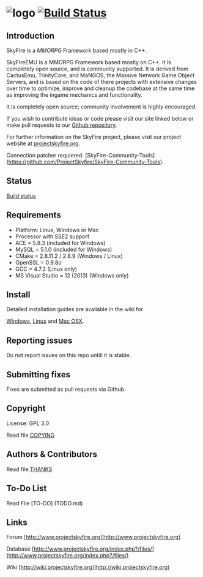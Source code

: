 # ![logo](http://www.projectskyfire.org/public/style_images/9_1_s2QNl.png) [![Build Status](https://travis-ci.org/ProjectSkyfire/SkyFire.548.png)](https://travis-ci.org/ProjectSkyfire/SkyFire.548)


## Introduction

SkyFire is a *MMORPG* Framework based mostly in C++.

SkyFireEMU is a MMORPG Framework based mostly on C++. It is completely 
open source, and is community supported. It is derived
from CactusEmu, TrinityCore, and MaNGOS, the Massive Network Game Object Servers, 
and is based on the code of there projects with extensive changes over time to optimize, 
improve and cleanup the codebase at the same time as improving the ingame mechanics
and functionality.

It is completely open source; community involvement is highly encouraged.

If you wish to contribute ideas or code please visit our site linked below or
make pull requests to our 
[Github repository](https://github.com/ProjectSkyfire/SkyFire.548).

For further information on the SkyFire project, please visit our project website at 
[projectskyfire.org](http://www.projectskyfire.org).

Connection patcher requiered.
[SkyFire-Community-Tools] (https://github.com/ProjectSkyfire/SkyFire-Community-Tools).

## Status

[Build status](https://travis-ci.org/ProjectSkyfire/SkyFire.548/builds)

## Requirements

+ Platform: Linux, Windows or Mac
+ Processor with SSE2 support
+ ACE = 5.8.3 (included for Windows)
+ MySQL = 5.1.0 (included for Windows)
+ CMake = 2.8.11.2 / 2.8.9 (Windows / Linux)
+ OpenSSL = 0.9.8o
+ GCC = 4.7.2 (Linux only)
+ MS Visual Studio = 12 (2013) (Windows only)


## Install

Detailed installation guides are available in the wiki for

[Windows](http://wiki.projectskyfire.org/index.php?title=Installation_Windows),
[Linux](http://wiki.projectskyfire.org/index.php?title=Installation_Linux) and
[Mac OSX](http://wiki.projectskyfire.org/index.php?title=Installation_Mac_OS_X).


## Reporting issues

Do not report issues on this repo untill it is stable.

## Submitting fixes

Fixes are submitted as pull requests via Github. 

## Copyright

License: GPL 3.0

Read file [COPYING](COPYING.md)


## Authors &amp; Contributors

Read file [THANKS](THANKS.md)

## To-Do List

Read File [TO-DO] (TODO.md)

## Links

Forum [http://www.projectskyfire.org](http://www.projectskyfire.org)

Database [http://www.projectskyfire.org/index.php?/files/](http://www.projectskyfire.org/index.php?/files/)

Wiki [http://wiki.projectskyfire.org](http://wiki.projectskyfire.org)
